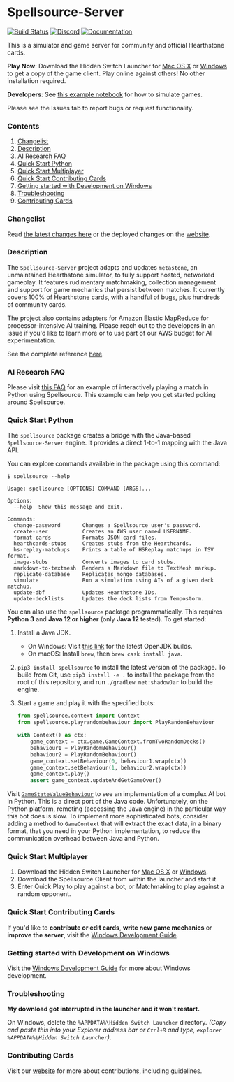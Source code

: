 # Spellsource-Server

[![Build Status](https://travis-ci.org/hiddenswitch/Spellsource-Server.svg?branch=master)](https://travis-ci.org/hiddenswitch/Spellsource-Server)
[![Discord](https://img.shields.io/badge/chat-join%20us%20on%20discord-blue.svg?longCache=true&style=flat&icon=discord)](https://discord.gg/HmbESh2)
[![Documentation](https://img.shields.io/badge/docs-java-yellow.svg?longCache=true&style=flat)](https://hiddenswitch.github.io/Spellsource-Server/overview-summary.html)

This is a simulator and game server for community and official Hearthstone cards.

**Play Now**: Download the Hidden Switch Launcher for [Mac OS X](http://go.hiddenswitch.com/mac) or [Windows](http://go.hiddenswitch.com/win) to get a copy of the game client. Play online against others! No other installation required.

**Developers**: See [this example notebook](docs/simulation_example.ipynb) for how to simulate games.

Please see the Issues tab to report bugs or request functionality.

### Contents

 1. [Changelist](www/whatsnew.md)
 2. [Description](#description)
 3. [AI Research FAQ](#ai-research-faq)
 4. [Quick Start Python](#quick-start-python)
 5. [Quick Start Multiplayer](#quick-start-multiplayer)
 6. [Quick Start Contributing Cards](#quick-start-contributing-cards)
 7. [Getting started with Development on Windows](#getting-started-with-development-on-windows)
 8. [Troubleshooting](#troubleshooting)
 9. [Contributing Cards](#contributing-cards)

### Changelist

Read [the latest changes here](www/whatsnew.md) or the deployed changes on the [website](https://playspellsource.com/whats-new).

### Description

The `Spellsource-Server` project adapts and updates `metastone`, an unmaintained Hearthstone simulator, to fully support hosted, networked gameplay. It features rudimentary matchmaking, collection management and support for game mechanics that persist between matches. It currently covers 100% of Hearthstone cards, with a handful of bugs, plus hundreds of community cards.

The project also contains adapters for Amazon Elastic MapReduce for processor-intensive AI training. Please reach out to the developers in an issue if you'd like to learn more or to use part of our AWS budget for AI experimentation.

See the complete reference [here](https://hiddenswitch.github.io/Spellsource-Server/overview-summary.html).

### AI Research FAQ

Please visit [this FAQ](docs/faq.ipynb) for an example of interactively playing a match in Python using Spellsource. This example can help you get started poking around Spellsource.

### Quick Start Python

The `spellsource` package creates a bridge with the Java-based `Spellsource-Server` engine. It provides a direct 1-to-1 mapping with the Java API.

You can explore commands available in the package using this command:

```
$ spellsource --help

Usage: spellsource [OPTIONS] COMMAND [ARGS]...

Options:
  --help  Show this message and exit.

Commands:
  change-password       Changes a Spellsource user's password.
  create-user           Creates an AWS user named USERNAME.
  format-cards          Formats JSON card files.
  hearthcards-stubs     Creates stubs from the Hearthcards.
  hs-replay-matchups    Prints a table of HSReplay matchups in TSV format.
  image-stubs           Converts images to card stubs.
  markdown-to-textmesh  Renders a Markdown file to TextMesh markup.
  replicate-database    Replicates mongo databases.
  simulate              Run a simulation using AIs of a given deck matchup.
  update-dbf            Updates Hearthstone IDs.
  update-decklists      Updates the deck lists from Tempostorm.
```

You can also use the `spellsource` package programmatically. This requires **Python 3** and **Java 12 or higher** (only **Java 12** tested). To get started:

 1. Install a Java JDK.
    - On Windows: Visit [this link](https://github.com/ojdkbuild/ojdkbuild) for the latest OpenJDK builds.
    - On macOS: Install `brew`, then `brew cask install java`.
 2. `pip3 install spellsource` to install the latest version of the package. To build from Git, use `pip3 install -e .` to install the package from the root of this repository, and run `./gradlew net:shadowJar` to build the engine.
 3. Start a game and play it with the specified bots:
 
    ```python
    from spellsource.context import Context
    from spellsource.playrandombehaviour import PlayRandomBehaviour

    with Context() as ctx:
        game_context = ctx.game.GameContext.fromTwoRandomDecks()
        behaviour1 = PlayRandomBehaviour()
        behaviour2 = PlayRandomBehaviour()
        game_context.setBehaviour(0, behaviour1.wrap(ctx))
        game_context.setBehaviour(1, behaviour2.wrap(ctx))
        game_context.play()
        assert game_context.updateAndGetGameOver()
    ```

Visit [`GameStateValueBehaviour`](spellsource/gamestatevaluebehaviour.py) to see an implementation of a complex AI bot in Python. This is a direct port of the Java code. Unfortunately, on the Python platform, remoting (accessing the Java engine) in the particular way this bot does is slow. To implement more sophisticated bots, consider adding a method to `GameContext` that will extract the exact data, in a binary format, that you need in your Python implementation, to reduce the communication overhead between Java and Python.

### Quick Start Multiplayer

 1. Download the Hidden Switch Launcher for [Mac OS X](http://go.hiddenswitch.com/mac) or [Windows](http://go.hiddenswitch.com/win).
 2. Download the Spellsource Client from within the launcher and start it.
 3. Enter Quick Play to play against a bot, or Matchmaking to play against a random opponent.

### Quick Start Contributing Cards

If you'd like to **contribute or edit cards**, **write new game mechanics** or **improve the server**, visit the [Windows Development Guide](http://playspellsource.com/windows-development).
 
### Getting started with Development on Windows

Visit the [Windows Development Guide](http://playspellsource.com/windows-development) for more about Windows development.

### Troubleshooting

**My download got interrupted in the launcher and it won't restart.**

On Windows, delete the `%APPDATA%\Hidden Switch Launcher` directory. *(Copy and paste this into your Explorer address bar or `Ctrl+R` and type, `explorer %APPDATA%\Hidden Switch Launcher`)*.

### Contributing Cards

Visit our [website](http://playspellsource.com/contribute) for more about contributions, including guidelines.